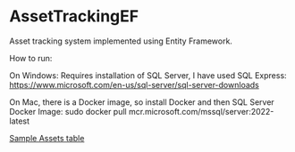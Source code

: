 # AssetTrackingEF
Asset tracking system implemented using Entity Framework.

How to run:

On Windows: Requires installation of SQL Server, I have used SQL Express:
https://www.microsoft.com/en-us/sql-server/sql-server-downloads

On Mac, there is a Docker image, so install Docker and then SQL Server Docker Image:
sudo docker pull mcr.microsoft.com/mssql/server:2022-latest



[Sample Assets table](Assets.md)

